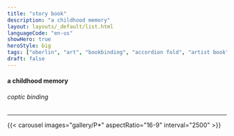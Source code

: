 ```yaml
---
title: "story book"
description: "a childhood memory"
layout: layouts/_default/list.html
languageCode: "en-us"
showHero: true
heroStyle: big
tags: ["oberlin", "art", "bookbinding", "accordion fold", "artist book", "hysteria", "history"]
draft: false
---
```

#### a childhood memory
###### coptic binding
---

{{< carousel images="gallery/P*" aspectRatio="16-9" interval="2500" >}}
